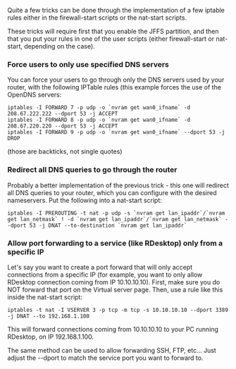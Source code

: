 Quite a few tricks can be done through the implementation of a few iptable rules either in the firewall-start scripts or the nat-start scripts.

These tricks will require first that you enable the JFFS partition, and then that you put your rules in one of the user scripts (either firewall-start or nat-start, depending on the case).

### Force users to only use specified DNS servers

You can force your users to go through only the DNS servers used by your router, with the following IPTable rules (this example forces the use of the OpenDNS servers:
```
iptables -I FORWARD 7 -p udp -o `nvram get wan0_ifname` -d 208.67.222.222 --dport 53 -j ACCEPT
iptables -I FORWARD 8 -p udp -o `nvram get wan0_ifname` -d 208.67.220.220 --dport 53 -j ACCEPT
iptables -I FORWARD 9 -p udp -o `nvram get wan0_ifname` --dport 53 -j DROP
```
(those are backticks, not single quotes)


### Redirect all DNS queries to go through the router

Probably a better implementation of the previous trick - this one will redirect all DNS queries to your router, which you can configure with the desired nameservers.  Put the following into a nat-start script:

```
iptables -I PREROUTING -t nat -p udp -s `nvram get lan_ipaddr`/`nvram get lan_netmask` ! -d `nvram get lan_ipaddr`/`nvram get lan_netmask` --dport 53 -j DNAT --to-destination `nvram get lan_ipaddr`
```


### Allow port forwarding to a service (like RDesktop) only from a specific IP

Let's say you want to create a port forward that will only accept connections from a specific IP (for example, you want to only allow RDesktop connection coming from IP 10.10.10.10).  First, make sure you do NOT forward that port on the Virtual server page.  Then, use a rule like this inside the nat-start script:

```
iptables -t nat -I VSERVER 3 -p tcp -m tcp -s 10.10.10.10 --dport 3389 -j DNAT --to 192.168.1.100
```
This will forward connections coming from 10.10.10.10 to your PC running RDesktop, on IP 192.168.1.100.

The same method can be used to allow forwarding SSH, FTP, etc...  Just adjust the --dport to match the service port you want to forward to.